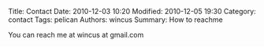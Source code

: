 Title: Contact
Date: 2010-12-03 10:20
Modified: 2010-12-05 19:30
Category: contact
Tags: pelican
Authors: wincus
Summary: How to reachme

You can reach me at wincus at gmail.com
